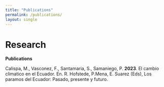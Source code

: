 ```yaml
---
title: "Publications"
permalink: /publications/
layout: single
---
```


# Research

**Publications**

Calispa, M., Vasconez, F., Santamaria, S., Samaniego, P. **2023**. El cambio climatico en el Ecuador. En. R. Hofstede, P.Mena, E. Suarez (Eds), Los paramos del Ecuador: Pasado, presente y futuro.

